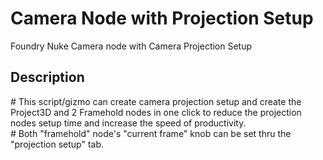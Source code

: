 # Camera Node with Projection Setup
Foundry Nuke Camera node with Camera Projection Setup

## Description

\# This script/gizmo can create camera projection setup and create the Project3D and 2 Framehold nodes in one click to reduce the projection nodes setup time and increase the speed of productivity.  
\# Both "framehold" node's "current frame" knob can be set thru the "projection setup" tab.
